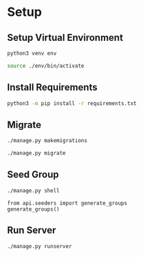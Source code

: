 # Setup


## Setup Virtual Environment

```bash
python3 venv env
```

```bash
source ./env/bin/activate
```

## Install Requirements

```bash
python3 -m pip install -r requirements.txt
```

## Migrate

```bash
./manage.py makemigrations
```

```bash
./manage.py migrate
```

## Seed Group

```bash
./manage.py shell
```

```python3
from api.seeders import generate_groups
generate_groups()
```

## Run Server

```bash
./manage.py runserver
```